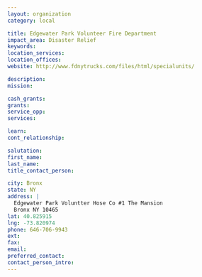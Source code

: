```yaml
---
layout: organization
category: local

title: Edgewater Park Volunteer Fire Department
impact_area: Disaster Relief
keywords: 
location_services: 
location_offices: 
website: http://www.fdnytrucks.com/files/html/specialunits/

description: 
mission: 

cash_grants: 
grants: 
service_opp: 
services: 

learn: 
cont_relationship: 

salutation: 
first_name: 
last_name: 
title_contact_person: 

city: Bronx
state: NY
address: |
  Edgewater Park Voluntter Hose Co #1 The Mansion   
  Bronx NY 10465
lat: 40.825915
lng: -73.820974
phone: 646-706-9943
ext: 
fax: 
email: 
preferred_contact: 
contact_person_intro: 
---
```

